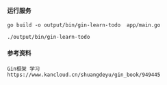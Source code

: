 #### 运行服务
```
go build -o output/bin/gin-learn-todo  app/main.go

./output/bin/gin-learn-todo

```

#### 参考资料

```
Gin框架 学习
https://www.kancloud.cn/shuangdeyu/gin_book/949445

```